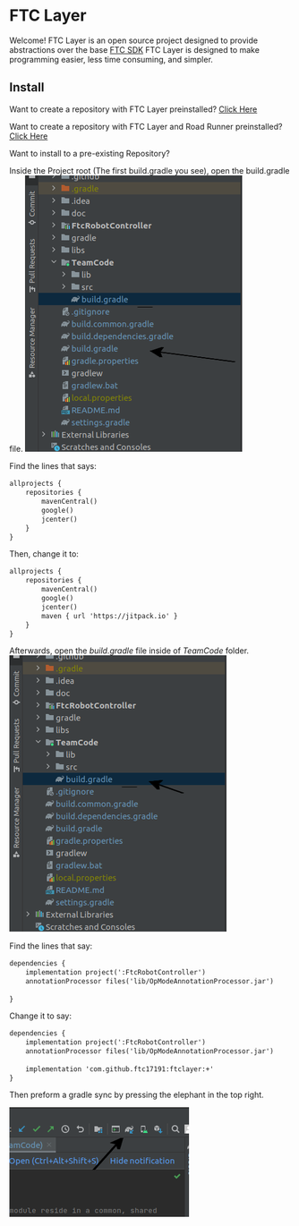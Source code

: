 # FTC Layer

Welcome! FTC Layer is an open source project designed to provide abstractions over the base [FTC SDK](https://github.com/FIRST-Tech-Challenge/FtcRobotController)
FTC Layer is designed to make programming easier, less time consuming, and simpler.

## Install

Want to create a repository with FTC Layer preinstalled?
[Click Here](https://github.com/ftc17191/FTCLayer-quickstart)

Want to create a repository with FTC Layer and Road Runner preinstalled?
[Click Here](https://github.com/ftc17191/FTCLayer-road-runner-quickstart)

Want to install to a pre-existing Repository?

Inside the Project root (The first build.gradle you see), open the build.gradle file.
![Root build.gradle](/Documentation/assets/img/root-build-gradle.png)


Find the lines that says:
```
allprojects {
    repositories {
        mavenCentral()
        google()
        jcenter()
    }
}

```

Then, change it to:
```
allprojects {
    repositories {
        mavenCentral()
        google()
        jcenter()
        maven { url 'https://jitpack.io' }
    }
}
```

Afterwards, open the _build.gradle_ file inside of _TeamCode_ folder.
![TeamCode build.gradle](/Documentation/assets/img/teamcode-build-gradle.png)

Find the lines that say:
```
dependencies {
    implementation project(':FtcRobotController')
    annotationProcessor files('lib/OpModeAnnotationProcessor.jar')

}
```

Change it to say:
```
dependencies {
    implementation project(':FtcRobotController')
    annotationProcessor files('lib/OpModeAnnotationProcessor.jar')

    implementation 'com.github.ftc17191:ftclayer:+'
}
```

Then preform a gradle sync by pressing the elephant in the top right.

![Gradle Sync](/Documentation/assets/img/gradle-sync.png)